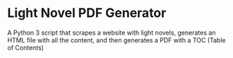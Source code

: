 # Light Novel PDF Generator

A Python 3 script that scrapes a website with light novels, generates an HTML file with all the content, and then generates a PDF with a TOC (Table of Contents)

